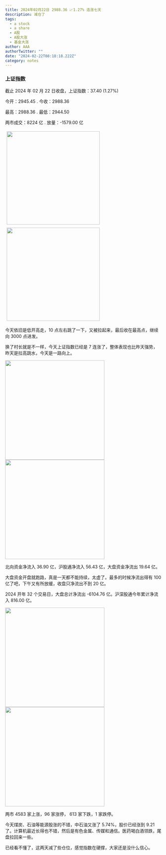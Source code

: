 ```yaml
---
title: 2024年02月22日 2988.36 📈1.27% 连涨七天
description: 减仓了
tags:
  - a stock
  - a share
  - A股
  - A股大涨
  - 基金大涨
author: AAA
authorTwitter: ""
date: "2024-02-22T08:18:18.222Z"
category: notes
---
```


### 上证指数

截止 2024 年 02 月 22 日收盘，上证指数：<span class="font-semibold text-r-5">37.40 (1.27%)</span>

今开：<span class="font-semibold text-g-5">2945.45 </span> . 今收：<span class="font-semibold text-r-6">2988.36 </span>

最高：<span class="font-semibold text-r-6">2988.36 </span> . 最低：<span class="font-semibold text-g-5">2944.50 </span>

两市成交：<span class="font-semibold">8224 亿</span> . 放量：<span class="font-semibold text-g-7">-1579.00 亿</span>

<img src="/images/uploads/2024-02/20240222-zs-sh.png" style="width: 300px;display:inline-block;margin: 5px">
<img src="/images/uploads/2024-02/20240222-zs-sh-rk.png" style="width: 300px;display:inline-block;margin: 5px">

今天依旧是低开高走，10 点左右跳了一下，又被拉起来，最后收在最高点，继续向 3000 点进发。

换了村长就是不一样，今天上证指数已经是 7 连涨了，整体表现也比昨天强势，昨天是拉高跳水，今天是一路向上。

<img src="/images/uploads/2024-02/20240222-zs-global.png" width="320">
<img src="/images/uploads/2024-02/20240222-zs-bs.png" width="320">

北向资金净流入 <span class="font-semibold text-r-5">36.90 亿</span>，沪股通净流入 <span class="font-semibold text-r-6">56.43 亿</span>，大盘资金净流出 <span class="font-semibold text-g-5">19.64 亿</span>。

大盘资金开盘就跑路，真是一天都不能持续，太虚了。最多的时候净流出得有 100 亿了吧，下午又有所放缓，收盘只净流出不到 20 亿。

2024 开年 32 个交易日，大盘总计净流出 <span class="font-semibold text-g-8">-6104.76 亿</span>。沪深股通今年累计净流入 <span class="font-semibold text-r-6">816.00 </span> 亿。

<img src="/images/uploads/2024-02/20240222-zs-as.png" width="320">
<img src="/images/uploads/2024-02/20240222-zs-zdtj.png" width="320">

两市 <span class="font-semibold text-r-6">4583</span> 家上涨，96 家涨停， <span class="text-g-7">613</span> 家下跌，1 家跌停。

今天煤炭、石油等能源股涨的不错，中石油又涨了 5.74%，股价已经涨到 9.21 了。计算机最近长得也不错，然后是有色金属、传媒和通信。医药喝白酒领跌，尾盘拉回来一些。

已经看不懂了，这两天减了些仓位，感觉指数在硬撑，大家还是没什么信心。

